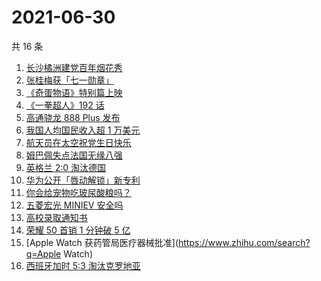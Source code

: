 # 2021-06-30

共 16 条

<!-- BEGIN -->
<!-- 最后更新时间 Wed Jun 30 2021 23:06:07 GMT+0800 (China Standard Time) -->

1. [长沙橘洲建党百年烟花秀](https://www.zhihu.com/search?q=长沙烟花秀)
2. [张桂梅获「七一勋章」](https://www.zhihu.com/search?q=张桂梅)
3. [《奇蛋物语》特别篇上映](https://www.zhihu.com/search?q=奇蛋物语)
4. [《一拳超人》192 话](https://www.zhihu.com/search?q=一拳超人)
5. [高通骁龙 888 Plus 发布](https://www.zhihu.com/search?q=骁龙888plus)
6. [我国人均国民收入超 1 万美元](https://www.zhihu.com/search?q=人均国民收入)
7. [航天员在太空祝党生日快乐](https://www.zhihu.com/search?q=中国空间站)
8. [姆巴佩失点法国无缘八强](https://www.zhihu.com/search?q=法国队)
9. [英格兰 2:0 淘汰德国](https://www.zhihu.com/search?q=英格兰队)
10. [华为公开「唇动解锁」新专利](https://www.zhihu.com/search?q=唇动解锁)
11. [你会给宠物吃玻尿酸粮吗？](https://www.zhihu.com/search?q=玻尿酸宠物粮)
12. [五菱宏光 MINIEV 安全吗](https://www.zhihu.com/search?q=MINIEV)
13. [高校录取通知书](https://www.zhihu.com/search?q=高校录取通知书)
14. [荣耀 50 首销 1 分钟破 5 亿](https://www.zhihu.com/search?q=荣耀50)
15. [Apple Watch 获药管局医疗器械批准](https://www.zhihu.com/search?q=Apple
    Watch)
16. [西班牙加时 5:3 淘汰克罗地亚](https://www.zhihu.com/search?q=西班牙队)

<!-- END -->
